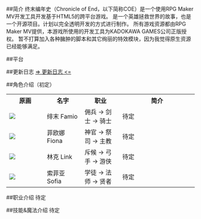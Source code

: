 <link rel="stylesheet" type="text/css" href="http://apps.bdimg.com/libs/fontawesome/4.4.0/css/font-awesome.min.css">
##简介
终末编年史（Chronicle of End，以下简称COE）是一个使用RPG Maker MV开发工具开发基于HTML5的跨平台游戏。
是一个英雄拯救世界的故事，也是一个开源项目。计划以完全透明开发的方式进行制作。
所有游戏资源都由RPG Maker MV提供，本游戏所使用的开发工具为KADOKAWA GAMES公司正版授权。
暂不打算加入各种臃肿的脚本和其它绚丽的特效模块，因为我觉得原生资源已经能够满足。

##平台
<i class="fa fa-windows fa-3x" style="color:#61b3e6;"></i>  <i class="fa fa-android fa-3x" style="color:#61b3e6;"></i>  <i class="fa fa-ios fa-3x" style="color:#61b3e6;"></i>  <i class="fa fa-web fa-3x" style="color:#61b3e6;"></i>

##更新日志
[=> 更新日志 <=](https://git.oschina.net/famio/Chronicle_of_End/blob/master/Changelogs.md)

##角色介绍（初定）
<table width="100%">
<tr>
<th width="20%">原画</th>
<th width="20%">名字</th>
<th width="20%">职业</th>
<th>简介</th>
</tr>
<tr>
<td><img src="http://git.oschina.net/uploads/images/2017/0317/172106_989abb5b_463895.png" /></td>
<td>绯末 Famio</td>
<td>佣兵 -> 剑士 -> 骑士</td>
<td>待定</td>
</tr>
<tr>
<td><img src="http://git.oschina.net/uploads/images/2017/0317/172112_6ea9c817_463895.png" /></td>
<td>菲欧娜 Fiona</td>
<td>神官 -> 祭司 -> 主教</td>
<td>待定</td>
</tr>
<tr>
<td><img src="http://git.oschina.net/uploads/images/2017/0317/172120_9e62be34_463895.png" /></td>
<td>林克 Link</td>
<td>斥候 -> 弓手 -> 游侠</td>
<td>待定</td>
</tr>
<tr>
<td><img src="http://git.oschina.net/uploads/images/2017/0317/172127_b1d5c8a6_463895.png" /></td>
<td>索菲亚 Sofia</td>
<td>学徒 -> 法师 -> 贤者</td>
<td>待定</td>
</tr>
</table>

##职业介绍
待定

##技能&魔法介绍
待定